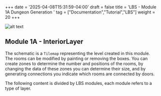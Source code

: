 +++
date = '2025-04-08T15:31:59-04:00'
draft = false
title = 'LBS - Module 1A Dungeon Generation '
tag = ["Documentation","Tutorial","LBS"]
weight = 20
+++

![alt text](/images/lbs/lbs_2025.png)

## Module 1A - InteriorLayer

The schematic is a `Tilemap` representing the level created in this module. The rooms can be modified by painting or removing the boxes. You can create zones to determine the number and positions of the rooms, by changing the data of these zones you can determine their size, and by generating connections you indicate which rooms are connected by doors.

The following content is divided by LBS modules, each module refers to a type of layer.